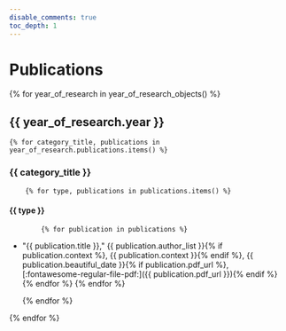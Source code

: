 ```yaml
---
disable_comments: true
toc_depth: 1
---
```


# Publications

{% for year_of_research in year_of_research_objects() %}
## {{ year_of_research.year }}

    {% for category_title, publications in year_of_research.publications.items() %}

### {{ category_title }}

        {% for type, publications in publications.items() %}
#### {{ type }}

            {% for publication in publications %}
- "{{ publication.title }}," {{ publication.author_list }}{% if publication.context %}, {{ publication.context }}{% endif %}, {{ publication.beautiful_date }}{% if publication.pdf_url %}, [:fontawesome-regular-file-pdf:]({{ publication.pdf_url }}){% endif %}
            {% endfor %}
        {% endfor %}


    {% endfor %}

{% endfor %}